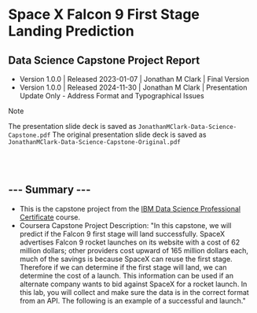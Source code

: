 # Space X Falcon 9 First Stage Landing Prediction

## Data Science Capstone Project Report
- Version 1.0.0 | Released 2023-01-07 | Jonathan M Clark | Final Version
- Version 1.0.0 | Released 2024-11-30 | Jonathan M Clark | Presentation Update Only - Address Format and Typographical Issues

> [!NOTE]
> The presentation slide deck is saved as ```JonathanMClark-Data-Science-Capstone.pdf```
> The original presentation slide deck is saved as ```JonathanMClark-Data-Science-Capstone-Original.pdf```

<br><br>
## --- Summary ---
- This is the capstone project from the [IBM Data Science Professional Certificate](https://www.coursera.org/professional-certificates/ibm-data-science) course.
- Coursera Capstone Project Description: "In this capstone, we will predict if the Falcon 9 first stage will land successfully. SpaceX advertises Falcon 9 rocket launches on its website with a cost of 62 million dollars; other providers cost upward of 165 million dollars each, much of the savings is because SpaceX can reuse the first stage. Therefore if we can determine if the first stage will land, we can determine the cost of a launch. This information can be used if an alternate company wants to bid against SpaceX for a rocket launch. In this lab, you will collect and make sure the data is in the correct format from an API. The following is an example of a successful and launch."

